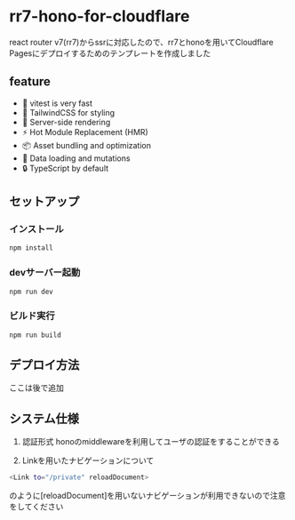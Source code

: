 # rr7-hono-for-cloudflare
react router v7(rr7)からssrに対応したので、rr7とhonoを用いてCloudflare Pagesにデプロイするためのテンプレートを作成しました

## feature
- 🤖 vitest is very fast 
- 🎉 TailwindCSS for styling
- 🚀 Server-side rendering
- ⚡️ Hot Module Replacement (HMR)
- 📦 Asset bundling and optimization
- 🔄 Data loading and mutations
- 🔒 TypeScript by default

## セットアップ
### インストール
```sh
npm install
```
### devサーバー起動
```sh
npm run dev
```
### ビルド実行
```sh
npm run build
```

## デプロイ方法
ここは後で追加


## システム仕様
1. 認証形式
honoのmiddlewareを利用してユーザの認証をすることができる

2. Linkを用いたナビゲーションについて
```bash
<Link to="/private" reloadDocument>
```
のように[reloadDocument]を用いないナビゲーションが利用できないので注意をしてください
